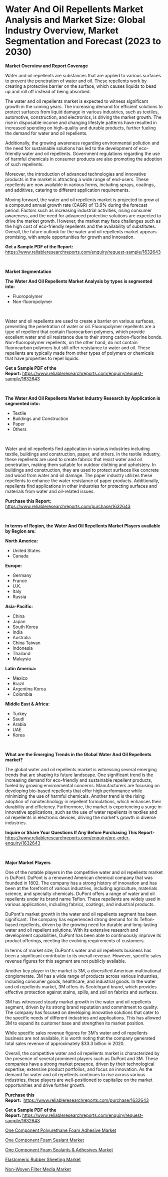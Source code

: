 <p><h1>Water And Oil Repellents Market Analysis and Market Size: Global Industry Overview, Market Segmentation and Forecast (2023 to 2030)</h1></p><p><strong>Market Overview and Report Coverage</strong></p>
<p><p>Water and oil repellents are substances that are applied to various surfaces to prevent the penetration of water and oil. These repellents work by creating a protective barrier on the surface, which causes liquids to bead up and roll off instead of being absorbed.</p><p>The water and oil repellents market is expected to witness significant growth in the coming years. The increasing demand for efficient solutions to protect surfaces from liquid damage in various industries, such as textiles, automotive, construction, and electronics, is driving the market growth. The rise in disposable income and changing lifestyle patterns have resulted in increased spending on high-quality and durable products, further fueling the demand for water and oil repellents.</p><p>Additionally, the growing awareness regarding environmental pollution and the need for sustainable solutions has led to the development of eco-friendly water and oil repellents. Government regulations regarding the use of harmful chemicals in consumer products are also promoting the adoption of such repellents.</p><p>Moreover, the introduction of advanced technologies and innovative products in the market is attracting a wide range of end-users. These repellents are now available in various forms, including sprays, coatings, and additives, catering to different application requirements.</p><p>Moving forward, the water and oil repellents market is projected to grow at a compound annual growth rate (CAGR) of 13.9% during the forecast period. Factors such as increasing industrial activities, rising consumer awareness, and the need for advanced protective solutions are expected to drive the market growth. However, the market may face challenges such as the high cost of eco-friendly repellents and the availability of substitutes. Overall, the future outlook for the water and oil repellents market appears promising, with ample opportunities for growth and innovation.</p></p>
<p><strong>Get a Sample PDF of the Report:</strong> <a href="https://www.reliableresearchreports.com/enquiry/request-sample/1632643">https://www.reliableresearchreports.com/enquiry/request-sample/1632643</a></p>
<p>&nbsp;</p>
<p><strong>Market Segmentation</strong></p>
<p><strong>The Water And Oil Repellents Market Analysis by types is segmented into:</strong></p>
<p><ul><li>Fluoropolymer</li><li>Non-fluoropolymer</li></ul></p>
<p>&nbsp;</p>
<p><p>Water and oil repellents are used to create a barrier on various surfaces, preventing the penetration of water or oil. Fluoropolymer repellents are a type of repellent that contain fluorocarbon polymers, which provide excellent water and oil resistance due to their strong carbon-fluorine bonds. Non-fluoropolymer repellents, on the other hand, do not contain fluorocarbon polymers but still offer resistance to water and oil. These repellents are typically made from other types of polymers or chemicals that have properties to repel liquids.</p></p>
<p><strong>Get a Sample PDF of the Report:</strong>&nbsp;<a href="https://www.reliableresearchreports.com/enquiry/request-sample/1632643">https://www.reliableresearchreports.com/enquiry/request-sample/1632643</a></p>
<p>&nbsp;</p>
<p><strong>The Water And Oil Repellents Market Industry Research by Application is segmented into:</strong></p>
<p><ul><li>Textile</li><li>Buildings and Construction</li><li>Paper</li><li>Others</li></ul></p>
<p>&nbsp;</p>
<p><p>Water and oil repellents find application in various industries including textile, buildings and construction, paper, and others. In the textile industry, these repellents are used to create fabrics that resist water and oil penetration, making them suitable for outdoor clothing and upholstery. In buildings and construction, they are used to protect surfaces like concrete and wood from water and oil damage. The paper industry utilizes these repellents to enhance the water resistance of paper products. Additionally, repellents find applications in other industries for protecting surfaces and materials from water and oil-related issues.</p></p>
<p><strong>Purchase this Report:</strong>&nbsp; <a href="https://www.reliableresearchreports.com/purchase/1632643">https://www.reliableresearchreports.com/purchase/1632643</a></p>
<p>&nbsp;</p>
<p><strong>In terms of Region, the Water And Oil Repellents Market Players available by Region are:</strong></p>
<p>
    <p> <strong> North America: </strong>
        <ul>
            <li>United States</li>
            <li>Canada</li>
        </ul>
        </p> 
    <p> <strong> Europe: </strong>
        <ul>
            <li>Germany</li>
            <li>France</li>
            <li>U.K.</li>
            <li>Italy</li>
            <li>Russia</li>
        </ul>
        </p> 
    <p> <strong> Asia-Pacific: </strong>
        <ul>
            <li>China</li>
            <li>Japan</li>
            <li>South Korea</li>
            <li>India</li>
            <li>Australia</li>
            <li>China Taiwan</li>
            <li>Indonesia</li>
            <li>Thailand</li>
            <li>Malaysia</li>
        </ul>
        </p> 
    <p> <strong> Latin America: </strong>
        <ul>
            <li>Mexico</li>
            <li>Brazil</li>
            <li>Argentina Korea</li>
            <li>Colombia</li>
        </ul>
        </p> 
    <p> <strong> Middle East & Africa: </strong>
        <ul>
            <li>Turkey</li>
            <li>Saudi</li>
            <li>Arabia</li>
            <li>UAE</li>
            <li>Korea</li>
        </ul>
    </p>
    </p>
<p>&nbsp;</p>
<p><strong>What are the Emerging Trends in the Global Water And Oil Repellents market?</strong></p>
<p><p>The global water and oil repellents market is witnessing several emerging trends that are shaping its future landscape. One significant trend is the increasing demand for eco-friendly and sustainable repellent products, fueled by growing environmental concerns. Manufacturers are focusing on developing bio-based repellents that offer high performance while minimizing the use of harmful chemicals. Another trend is the rising adoption of nanotechnology in repellent formulations, which enhances their durability and efficiency. Furthermore, the market is experiencing a surge in innovative applications, such as the use of water repellents in textiles and oil repellents in electronic devices, driving the market's growth in diverse industries.</p></p>
<p><strong>Inquire or Share Your Questions If Any Before Purchasing This Report</strong>- <a href="https://www.reliableresearchreports.com/enquiry/pre-order-enquiry/1632643">https://www.reliableresearchreports.com/enquiry/pre-order-enquiry/1632643</a></p>
<p>&nbsp;</p>
<p><strong>Major Market Players</strong></p>
<p><p>One of the notable players in the competitive water and oil repellents market is DuPont. DuPont is a renowned American chemical company that was founded in 1802. The company has a strong history of innovation and has been at the forefront of various industries, including agriculture, materials science, and specialty chemicals. DuPont offers a range of water and oil repellents under its brand name Teflon. These repellents are widely used in various applications, including fabrics, coatings, and industrial products.</p><p>DuPont's market growth in the water and oil repellents segment has been significant. The company has experienced strong demand for its Teflon-based repellents, driven by the growing need for durable and long-lasting water and oil repellent solutions. With its extensive research and development capabilities, DuPont has been able to continuously improve its product offerings, meeting the evolving requirements of customers.</p><p>In terms of market size, DuPont's water and oil repellents business has been a significant contributor to its overall revenue. However, specific sales revenue figures for this segment are not publicly available.</p><p>Another key player in the market is 3M, a diversified American multinational conglomerate. 3M has a wide range of products across various industries, including consumer goods, healthcare, and industrial goods. In the water and oil repellents market, 3M offers its Scotchgard brand, which provides effective protection against stains, spills, and soil on fabrics and surfaces.</p><p>3M has witnessed steady market growth in the water and oil repellents segment, driven by its strong brand reputation and commitment to quality. The company has focused on developing innovative solutions that cater to the specific needs of different industries and applications. This has allowed 3M to expand its customer base and strengthen its market position.</p><p>While specific sales revenue figures for 3M's water and oil repellents business are not available, it is worth noting that the company generated total sales revenue of approximately $33.3 billion in 2020.</p><p>Overall, the competitive water and oil repellents market is characterized by the presence of several prominent players such as DuPont and 3M. These companies have a strong market presence, driven by their technological expertise, extensive product portfolios, and focus on innovation. As the demand for water and oil repellents continues to rise across various industries, these players are well-positioned to capitalize on the market opportunities and drive further growth.</p></p>
<p><strong>Purchase this Report:</strong>&nbsp;&nbsp;<a href="https://www.reliableresearchreports.com/purchase/1632643">https://www.reliableresearchreports.com/purchase/1632643</a></p>
<p></p>
<p><strong>Get a Sample PDF of the Report:</strong>&nbsp;<a href="https://www.reliableresearchreports.com/enquiry/request-sample/1632643">https://www.reliableresearchreports.com/enquiry/request-sample/1632643</a></p>
<p><p><a href="https://medium.com/@blockchainbaron55/one-component-polyurethane-foam-adhesive-market-report-reveals-the-latest-trends-and-growth-8c4d939fd9ba">One Component Polyurethane Foam Adhesive Market</a></p><p><a href="https://medium.com/@miningmaster/one-component-foam-sealant-market-the-key-to-successful-business-strategy-forecast-till-2030-c8ef6dc2e807">One Component Foam Sealant Market</a></p><p><a href="https://medium.com/@altcoinartist/one-component-foam-sealants-adhesives-market-analysis-and-sze-forecasted-for-period-from-2023-to-c28a4a131ea4">One Component Foam Sealants & Adhesives Market</a></p><p><a href="https://medium.com/@digitaldiviner12/analyzing-elastomeric-rubber-sheeting-market-global-industry-perspective-and-forecast-2023-to-8253747f1d31">Elastomeric Rubber Sheeting Market</a></p><p><a href="https://medium.com/@sandramurphy56/non-woven-filter-media-market-competitive-analysis-market-trends-and-forecast-to-2030-49951cb80d53">Non-Woven Filter Media Market</a></p></p>